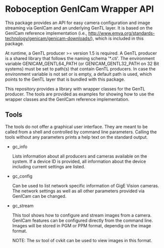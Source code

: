 Roboception GenICam Wrapper API
===============================

This package provides an API for easy camera configuration and image streaming
via GenICam and an underlying GenTL layer. It is based on the GenICam reference
implementation (i.e., http://www.emva.org/standards-technology/genicam/genicam-downloads/),
which is included in this package.

At runtime, a GenTL producer >= version 1.5 is required. A GenTL producer is a
shared library that follows the naming schema '*.cti'. The environment variable
GENICAM_GENTL64_PATH (or GENICAM_GENTL32_PATH on 32 Bit systems) must be set to
path(s) that contain GenTL producers. In case the environment variable is not
set or is empty, a default path is used, which points to the GenTL layer that
is bundled with this package.

This repository provides a library with wrapper classes for the GenTL producer.
The tools are provided as examples for showing how to use the wrapper classes
and the GenICam reference implementation.

Tools
-----

The tools do not offer a graphical user interface. They are meant to be called
from a shell and controlled by command line parameters. Calling the tools
without any parameters prints a help text on the standard output.

* gc_info

  Lists information about all producers and cameras available on the system. If
  a device ID is provided, all information about the device including current
  settings are listed.

* gc_config

  Can be used to list network specific information of GigE Vision cameras. The
  network settings as well as all other parameters provided via GenICam can be
  changed.

* gc_stream

  This tool shows how to configure and stream images from a camera. GenICam
  features can be configured directly from the command line. Images will be
  stored in PGM or PPM format, dependig on the image format.

  NOTE: The sv tool of cvkit can be used to view images in this format.